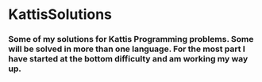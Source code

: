 # KattisSolutions

### Some of my solutions for Kattis Programming problems. Some will be solved in more than one language. For the most part I have started at the bottom difficulty and am working my way up.
